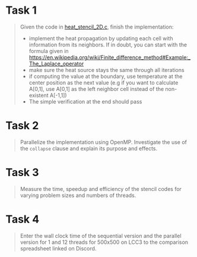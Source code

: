 # Task 1

> Given the code in [heat_stencil_2D.c](heat_stencil_2D.c), finish the implementation:
>  - implement the heat propagation by updating each cell with information from its neighbors. If in doubt, you can start with the formula given in https://en.wikipedia.org/wiki/Finite_difference_method#Example:_The_Laplace_operator
>  - make sure the heat source stays the same through all iterations
>  - if computing the value at the boundary, use temperature at the center position as the next value (e.g if you want to calculate A[0,1], use A[0,1] as the left neighbor cell instead of the non-existent A[-1,1])
>  - The simple verification at the end should pass



# Task 2

> Parallelize the implementation using OpenMP. Investigate the use of the `collapse` clause and explain its purpose and effects.



# Task 3

> Measure the time, speedup and efficiency of the stencil codes for varying problem sizes and numbers of threads.



# Task 4

> Enter the wall clock time of the sequential version and the parallel version for 1 and 12 threads for 500x500 on LCC3 to the comparison spreadsheet linked on Discord.

